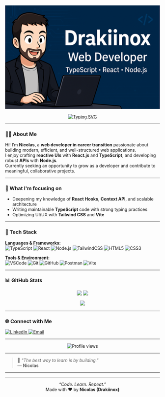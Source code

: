 <!-- 🌟 GitHub Profile README – Drakiinox 🌟 -->

<p align="center">
  <img src="baniereGithub.png" alt="Drakiinox Banner" />
</p>

<p align="center">
  <a href="https://github.com/Drakiinox">
    <img src="https://readme-typing-svg.herokuapp.com?font=Fira+Code&pause=1000&color=38B2AC&center=true&vCenter=true&width=600&lines=Full+Stack+Web+Developer;TypeScript+%7C+React.js+%7C+Node.js;TailwindCSS+%7C+Clean+Code+Enthusiast;Always+learning+new+things+🚀" alt="Typing SVG" />
  </a>
</p>

---

### 👨‍💻 About Me

Hi! I’m **Nicolas**, a **web developer in career transition** passionate about building modern, efficient, and well-structured web applications.  
I enjoy crafting **reactive UIs** with **React.js** and **TypeScript**, and developing robust **APIs** with **Node.js**.  
Currently seeking an opportunity to grow as a developer and contribute to meaningful, collaborative projects.

---

### 🧠 What I'm focusing on
- Deepening my knowledge of **React Hooks**, **Context API**, and scalable architecture  
- Writing maintainable **TypeScript** code with strong typing practices  
- Optimizing UI/UX with **Tailwind CSS** and **Vite**

---

### 🚀 Tech Stack

**Languages & Frameworks:**  
![TypeScript](https://img.shields.io/badge/-TypeScript-3178C6?logo=typescript&logoColor=white)
![React](https://img.shields.io/badge/-React-61DAFB?logo=react&logoColor=black)
![Node.js](https://img.shields.io/badge/-Node.js-339933?logo=node.js&logoColor=white)
![TailwindCSS](https://img.shields.io/badge/-TailwindCSS-38B2AC?logo=tailwind-css&logoColor=white)
![HTML5](https://img.shields.io/badge/-HTML5-E34F26?logo=html5&logoColor=white)
![CSS3](https://img.shields.io/badge/-CSS3-1572B6?logo=css3&logoColor=white)

**Tools & Environment:**  
![VSCode](https://img.shields.io/badge/-VS%20Code-007ACC?logo=visual-studio-code&logoColor=white)
![Git](https://img.shields.io/badge/-Git-F05032?logo=git&logoColor=white)
![GitHub](https://img.shields.io/badge/-GitHub-181717?logo=github&logoColor=white)
![Postman](https://img.shields.io/badge/-Postman-FF6C37?logo=postman&logoColor=white)
![Vite](https://img.shields.io/badge/-Vite-646CFF?logo=vite&logoColor=white)

---

### 📊 GitHub Stats

<p align="center">
  <img src="https://github-readme-stats.vercel.app/api?username=Drakiinox&show_icons=true&theme=tokyonight" height="165">
  <img src="https://github-readme-stats.vercel.app/api/top-langs/?username=Drakiinox&layout=compact&theme=tokyonight" height="165">
</p>

<p align="center">
  <img src="https://github-readme-streak-stats.herokuapp.com/?user=Drakiinox&theme=tokyonight" height="165" />
</p>

---

### 🌐 Connect with Me

<p align="left">
  <a href="https://www.linkedin.com/in/nicolas-malafosse-dev" target="_blank">
    <img src="https://img.shields.io/badge/LinkedIn-0077B5?style=for-the-badge&logo=linkedin&logoColor=white" alt="LinkedIn" />
  </a>
  <a href="mailto:nicolas.malafosse@gmail.com" target="_blank">
    <img src="https://img.shields.io/badge/Email-D14836?style=for-the-badge&logo=gmail&logoColor=white" alt="Email" />
  </a>
</p>

---

<p align="center">
  <img src="https://komarev.com/ghpvc/?username=Drakiinox&style=for-the-badge&color=38B2AC" alt="Profile views" />
</p>

---

> 🧩 *"The best way to learn is by building."*  
> — **Nicolas**

---

---

<p align="center">
  <i>“Code. Learn. Repeat.”</i><br/>
  Made with ❤️ by <strong>Nicolas (Drakiinox)</strong>
</p>



<!--
**Drakiinoxx/Drakiinoxx** is a ✨ _special_ ✨ repository because its `README.md` (this file) appears on your GitHub profile.

Here are some ideas to get you started:

